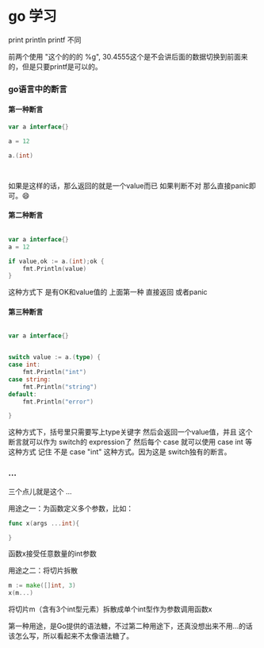 # go 学习

print println printf 不同

前两个使用 "这个的的的 %g", 30.4555这个是不会讲后面的数据切换到前面来的，但是只要printf是可以的。


### go语言中的断言

#### 第一种断言

```go
var a interface{}

a = 12

a.(int)




```

如果是这样的话，那么返回的就是一个value而已 如果判断不对 那么直接panic即可。😄


#### 第二种断言

```go

var a interface{}
a = 12

if value,ok := a.(int);ok {
    fmt.Println(value)
}


```

这种方式下 是有OK和value值的 上面第一种 直接返回 或者panic

#### 第三种断言

```go

var a interface{}


switch value := a.(type) {
case int:
    fmt.Println("int")
case string:
    fmt.Println("string")
default:
    fmt.Println("error")

}


```

这种方式下，括号里只需要写上type关键字 然后会返回一个value值，并且 这个 断言就可以作为 switch的 expression了
然后每个 case 就可以使用 case  int 等这种方式 记住 不是 case "int" 这种方式。因为这是  switch独有的断言。

### ...

三个点儿就是这个   ...



用途之一：为函数定义多个参数，比如：


```go
func x(args ...int){

}
```
函数x接受任意数量的int参数

用途之二：将切片拆散
```go
m := make([]int, 3)
x(m...)
```
将切片m（含有3个int型元素）拆散成单个int型作为参数调用函数x

第一种用途，是Go提供的语法糖，不过第二种用途下，还真没想出来不用...的话该怎么写，所以看起来不太像语法糖了。
